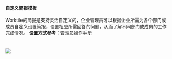 #### 自定义简报模板

Worktile的简报是支持灵活自定义的，企业管理员可以根据企业所需为各个部门或成员自定义设置简报，设置相应所需回答的问题，从而了解不同部门或成员的工作完成情况。
**设置方式参考：**[管理员操作手册](/guide/guan-li-yuan-shou-ce.md)

# ![](/assets/7.添加简报模板.png)


